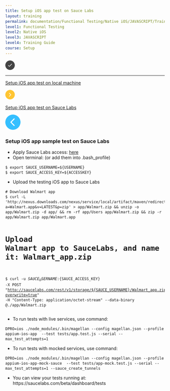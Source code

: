 ```yaml
---
title: Setup iOS app test on Sauce Labs
layout: training
permalink: documentation/Functional Testing/Native iOS/JAVASCRIPT/Training Guide/Setup/Setup iOS app test on Sauce Labs
level1: Functional Testing
level2: Native iOS
level3: JAVASCRIPT
level4: Training Guide
course: Setup
---
```

<div class="sidebar">
<div class="training-doc-link">
<div class ="training-doc-link-left">
<img class="training-doc-link-left__img" src="/images/training/checked.png" srcset="/images/training/checked@2x.png 2x, /images/training/checked@3x.png 3x" /><hr class="training-doc-link-left__hr training-doc-link-left__hr-completed" /></div>
<p class="training-doc-link__text">
<a class="training-doc-link__text-completed" href="./Setup iOS app test on local machine">Setup iOS app test on local machine</a></p>
</div>
<div class="training-doc-link">
<div class ="training-doc-link-left">
<img class="training-doc-link-left__img" src="/images/training/actived.png" srcset="/images/training/actived@2x.png 2x, /images/training/actived@3x.png 3x" /></div>
<p class="training-doc-link__text">
<a class="training-doc-link__text-current" href="./Setup iOS app test on Sauce Labs">Setup iOS app test on Sauce Labs</a></p>
</div>
</div>
<div class="training-doc-nav-btn">
<a href="./Setup iOS app test on local machine"><img src="/images/training/btn-left.png" srcset="/images/training/btn-left@2x.png 2x, /images/training/btn-left@3x.png 3x" /></a>
</div>
<div class="training-content markdown">
<h3>Setup iOS app sample test on Sauce Labs</h3>
<ul>
<li>Apply Sauce Labs access: <a href="http://saucelabs.com:8080">here</a></li>
<li>Open terminal: (or add them into .bash_profile)</li>
</ul>
<pre><code class="language-bash">$ export SAUCE_USERNAME=${USERNAME}
$ export SAUCE_ACCESS_KEY=${ACCESSKEY}
</code></pre>
<ul>
<li>Upload the testing iOS app to Sauce Labs</li>
</ul>
<pre><code class="language-bash"># Download Walmart app
$ curl -L 'http://nexus.downloads.com/nexus/service/local/artifact/maven/redirect?a=Walmart.app&amp;v=LATEST&amp;p=zip' &gt; app/Walmart.zip &amp;&amp; unzip -o app/Walmart.zip -d app/ &amp;&amp; rm -rf app/Users app/Walmart.zip &amp;&amp; zip -r app/Walmart.zip app/Walmart.app

# Upload Walmart app to SauceLabs, and name it: Walmart_app.zip
$ curl -u ${SAUCE_USERNAME}:${SAUCE_ACCESS_KEY} -X POST &quot;http://saucelabs.com/rest/v1/storage/${SAUCE_USERNAME}/Walmart_app.zip?overwrite=true&quot; -H &quot;Content-Type: application/octet-stream&quot; --data-binary @./app/Walmart.zip
</code></pre>
<ul>
<li>To run tests with live services, use command:</li>
</ul>
<pre><code class="language-bash">DPRO=ios ./node_modules/.bin/magellan --config magellan.json --profile appium-ios-app  --test tests/app.test.js --serial -- max_test_attempts=1
</code></pre>
<ul>
<li>To run tests with mocked services, use command:</li>
</ul>
<pre><code class="language-bash">DPRO=ios ./node_modules/.bin/magellan --config magellan.json --profile appium-ios-app-mock-sauce  --test tests/app-mock.test.js --serial --max_test_attempts=1 --sauce_create_tunnels
</code></pre>
<ul>
<li>You can view your tests running at: https://saucelabs.com/beta/dashboard/tests</li>
</ul>
</div>
<div class="training-doc-nav-btn">
</div>
